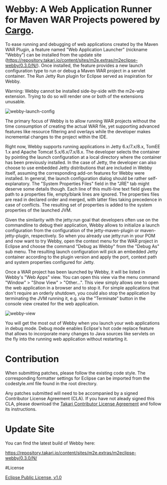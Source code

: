# Webby: A Web Application Runner for Maven WAR Projects powered by [Cargo](http://cargo.codehaus.org/).

To ease running and debugging of web applications created by the Maven WAR Plugin, a feature named "Web Application Launcher" (nickname "Webby") can be installed from the update site (https://repository.takari.io/content/sites/m2e.extras/m2eclipse-webby/0.3.0/N/). Once installed, the feature provides a new launch configuration type to run or debug a Maven WAR project in a servlet container. The Run Jetty Run plugin for Eclipse served as inspiration for Webby.

Warning: Webby cannot be installed side-by-side with the m2e-wtp extension. Trying to do so will render one or both of the extensions unusable.

![webby-launch-config](http://takari.io/assets/webby/webby-launch-config.png)

The primary focus of Webby is to allow running WAR projects without the time consumption of creating the actual WAR file, yet supporting advanced features like resource filtering and overlays while the developer makes incremental changes to the project within the IDE.

Right now, Webby supports running applications in Jetty 6.x/7.x/8.x, TomEE 1.x and Apache Tomcat 5.x/6.x/7.x/8.x. The developer selects the container by pointing the launch configuration at a local directory where the container has been previously installed. In the case of Jetty, the developer can also choose to use embedded Jetty distributions that are included in Webby itself, assuming the corresponding add-on features for Webby were installed. In general, the launch configuration dialog should be rather self-explanatory. The "System Properties Files" field in the "JRE" tab might deserve some details though. Each line of this multi-line text field gives the path to a properties file, empty/blank lines are ignored. The properties files are read in declared order and merged, with latter files taking precedence in case of conflicts. The resulting set of properties is added to the system properties of the launched JVM.

Given the similarity with the jetty:run goal that developers often use on the commandline to debug their application, Webby allows to initialize a launch configuration from the configuration of the jetty-maven-plugin or maven-jetty-plugin, respectively. So when you already use jetty:run in your POM and now want to try Webby, open the context menu for the WAR project in Eclipse and choose the command "Debug as Webby" from the "Debug As" sub menu. The resulting launch configuration will pick an embedded Jetty container according to the plugin version and apply the port, context path and system properties configured for Jetty.

Once a WAR project has been launched by Webby, it will be listed in Webby's "Web Apps" view. You can open this view via the menu command "Window" > "Show View" > "Other...". This view simply allows one to open the web application in a browser and to stop it. For simple applications that don't require an orderly shutdown, you could also stop the application by terminating the JVM running it, e.g. via the "Terminate" button in the console view created for the web application.

![webby-view](http://takari.io/assets/webby/webby-view.png)

You will get the most out of Webby when you launch your web applications in debug mode. Debug mode enables Eclipse's hot code replace feature that allows to incorporate many changes to Java sources like servlets on the fly into the running web application without restarting it.

# Contribution
When submitting patches, please follow the existing code style. The corresponding formatter settings for Eclipse can
be imported from the codestyle.xml file found in the root directory.

Any patches submitted will need to be accompanied by a signed Contributor License Agreement (CLA). If you have not
aleady signed this CLA, please download the [Takari Contributor License Agreement](http://takari.io/support/TakariCLA.pdf)
and follow its instructions.

# Update Site

You can find the latest build of Webby here:

https://repository.takari.io/content/sites/m2e.extras/m2eclipse-webby/0.3.0/N/

#License

[Eclipse Public License, v1.0](http://www.eclipse.org/legal/epl-v10.html)

